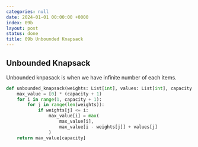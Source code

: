 ```yaml
---
categories: null
date: 2024-01-01 00:00:00 +0000
index: 09b
layout: post
status: done
title: 09b Unbounded Knapsack
---
```


## Unbounded Knapsack
Unbounded knpasack is when we have infinite number of each items. 

```python
def unbounded_knapsack(weights: List[int], values: List[int], capacity: int) -> int:
    max_value = [0] * (capacity + 1)
    for i in range(1, capacity + 1):
        for j in range(len(weights)):
            if weights[j] <= i:
                max_value[i] = max(
                    max_value[i], 
                    max_value[i - weights[j]] + values[j]
                )
    return max_value[capacity]
```
